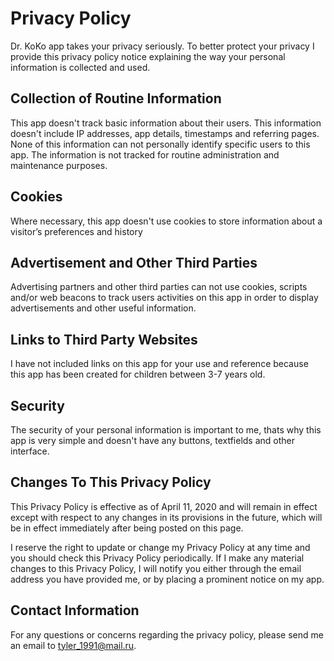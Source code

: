 # Privacy Policy

Dr. KoKo app takes your privacy seriously. To better protect your privacy I provide this privacy policy notice explaining the way your personal information is collected and used.


## Collection of Routine Information

This app doesn't track basic information about their users. This information doesn't include IP addresses, app details, timestamps and referring pages. None of this information can not personally identify specific users to this app. The information is not tracked for routine administration and maintenance purposes.


## Cookies

Where necessary, this app doesn't use cookies to store information about a visitor’s preferences and history


## Advertisement and Other Third Parties

Advertising partners and other third parties can not use cookies, scripts and/or web beacons to track users activities on this app in order to display advertisements and other useful information.


## Links to Third Party Websites

I have not included links on this app for your use and reference because this app has been created for children between 3-7 years old.


## Security

The security of your personal information is important to me, thats why this app is very simple and doesn't have any buttons, textfields and other interface.


## Changes To This Privacy Policy

This Privacy Policy is effective as of April 11, 2020 and will remain in effect except with respect to any changes in its provisions in the future, which will be in effect immediately after being posted on this page.

I reserve the right to update or change my Privacy Policy at any time and you should check this Privacy Policy periodically. If I make any material changes to this Privacy Policy, I will notify you either through the email address you have provided me, or by placing a prominent notice on my app.


## Contact Information

For any questions or concerns regarding the privacy policy, please send me an email to tyler_1991@mail.ru.
